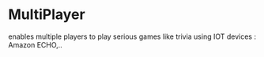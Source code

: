 # MultiPlayer
enables multiple players to play serious games like trivia using IOT devices : Amazon ECHO,..
